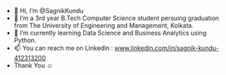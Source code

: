- 👋 Hi, I’m @SagnikKundu
- 👀 I’m a 3rd year B.Tech Computer Science student persuing graduation from The University of Engineering and Management, Kolkata. 
- 🌱 I’m currently learning Data Science and Business Analytics using Python.
- 📫 You can reach me on LinkedIn : www.linkedin.com/in/sagnik-kundu-412313200
- Thank You ☺️ 

<!---
SagnikKundu/SagnikKundu is a ✨ special ✨ repository because its `README.md` (this file) appears on your GitHub profile.
You can click the Preview link to take a look at your changes.
--->
